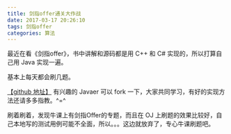 ```yaml
---
title: 剑指offer通关大作战
date: 2017-03-17 20:26:10
tags: 剑指offer
categories: 算法
---
```




最近在看《剑指offer》，书中讲解和源码都是用 C++ 和 C# 实现的，所以打算自己用 Java 实现一遍。

基本上每天都会刷几题。

[【github 地址】](https://github.com/yunz93/TestForOffer) 有兴趣的 Javaer 可以 fork 一下，大家共同学习，有好的实现方法还请多多指教。^=^

刷着刷着，发现牛课上有剑指Offer的专题，而且在 OJ 上刷题的效果比较好，自己本地写的测试用例可能不全面，所以。。。这边就放弃了，专心牛课刷题吧。